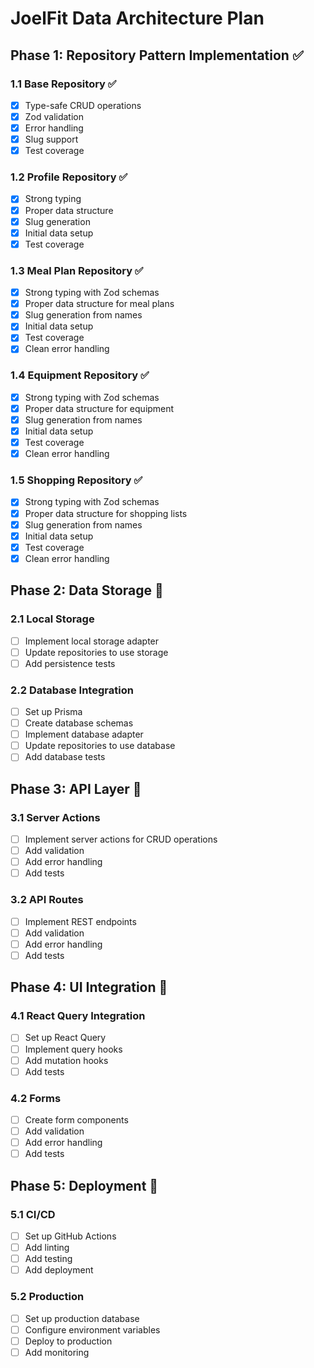 # JoelFit Data Architecture Plan

## Phase 1: Repository Pattern Implementation ✅

### 1.1 Base Repository ✅
- [x] Type-safe CRUD operations
- [x] Zod validation
- [x] Error handling
- [x] Slug support
- [x] Test coverage

### 1.2 Profile Repository ✅
- [x] Strong typing
- [x] Proper data structure
- [x] Slug generation
- [x] Initial data setup
- [x] Test coverage

### 1.3 Meal Plan Repository ✅
- [x] Strong typing with Zod schemas
- [x] Proper data structure for meal plans
- [x] Slug generation from names
- [x] Initial data setup
- [x] Test coverage
- [x] Clean error handling

### 1.4 Equipment Repository ✅
- [x] Strong typing with Zod schemas
- [x] Proper data structure for equipment
- [x] Slug generation from names
- [x] Initial data setup
- [x] Test coverage
- [x] Clean error handling

### 1.5 Shopping Repository ✅
- [x] Strong typing with Zod schemas
- [x] Proper data structure for shopping lists
- [x] Slug generation from names
- [x] Initial data setup
- [x] Test coverage
- [x] Clean error handling

## Phase 2: Data Storage 🚧

### 2.1 Local Storage
- [ ] Implement local storage adapter
- [ ] Update repositories to use storage
- [ ] Add persistence tests

### 2.2 Database Integration
- [ ] Set up Prisma
- [ ] Create database schemas
- [ ] Implement database adapter
- [ ] Update repositories to use database
- [ ] Add database tests

## Phase 3: API Layer 🚧

### 3.1 Server Actions
- [ ] Implement server actions for CRUD operations
- [ ] Add validation
- [ ] Add error handling
- [ ] Add tests

### 3.2 API Routes
- [ ] Implement REST endpoints
- [ ] Add validation
- [ ] Add error handling
- [ ] Add tests

## Phase 4: UI Integration 🚧

### 4.1 React Query Integration
- [ ] Set up React Query
- [ ] Implement query hooks
- [ ] Add mutation hooks
- [ ] Add tests

### 4.2 Forms
- [ ] Create form components
- [ ] Add validation
- [ ] Add error handling
- [ ] Add tests

## Phase 5: Deployment 🚧

### 5.1 CI/CD
- [ ] Set up GitHub Actions
- [ ] Add linting
- [ ] Add testing
- [ ] Add deployment

### 5.2 Production
- [ ] Set up production database
- [ ] Configure environment variables
- [ ] Deploy to production
- [ ] Add monitoring 